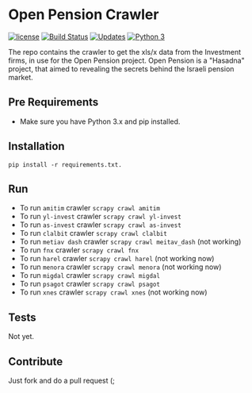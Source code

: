 # Open Pension Crawler

[![license][license-image]][license-url] [![Build Status][travis-image]][travis-url] [![Updates][updates-image]][updates-url] [![Python 3][python3-image]][python3-url]

The repo contains the crawler to get the xls/x data from the Investment firms, in use for the Open Pension project. Open Pension is a "Hasadna" project, that aimed to revealing the secrets behind the Israeli pension market.

## Pre Requirements

* Make sure you have Python 3.x and pip installed.

## Installation

```
pip install -r requirements.txt.
```

## Run

* To run `amitim` crawler `scrapy crawl amitim`
* To run `yl-invest` crawler `scrapy crawl yl-invest`
* To run `as-invest` crawler `scrapy crawl as-invest`
* To run `clalbit` crawler `scrapy crawl clalbit`
* To run `metiav dash` crawler `scrapy crawl meitav_dash` (not working)
* To run `fnx` crawler `scrapy crawl fnx`
* To run `harel` crawler `scrapy crawl harel` (not working now)
* To run `menora` crawler `scrapy crawl menora` (not working now)
* To run `migdal` crawler `scrapy crawl migdal`
* To run `psagot` crawler `scrapy crawl psagot`
* To run `xnes` crawler `scrapy crawl xnes` (not working now)

## Tests

Not yet.

## Contribute

Just fork and do a pull request (;

[travis-image]: https://travis-ci.org/nirgn975/open-pension-crawler.svg?branch=master
[travis-url]: https://travis-ci.org/nirgn975/open-pension-crawler
[updates-image]: https://pyup.io/repos/github/nirgn975/open-pension-crawler/shield.svg
[updates-url]: https://pyup.io/repos/github/nirgn975/open-pension-crawler/
[python3-image]: https://pyup.io/repos/github/nirgn975/open-pension-crawler/python-3-shield.svg
[python3-url]: https://pyup.io/repos/github/nirgn975/open-pension-crawler/
[license-image]: https://img.shields.io/badge/license-ISC-blue.svg
[license-url]: https://github.com/nirgn975/open_pension_scraper/issues/master/LICENSE
